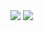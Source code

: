 <img src="http://1.bp.blogspot.com/_wtPFpfiRE3g/SyXgNCn1GHI/AAAAAAAAAa8/TWJ4tiIijDw/s1600/500x_papier-mache-pikachu.jpg" />
<img src="http://3.bp.blogspot.com/_UT2XJXPyLV8/Sw3rd3SsM5I/AAAAAAAARPs/jKr_7yzpxkk/s1600/63b8ef6bc30b16c7a2436511453aa820a595927b_m.jpg" />

